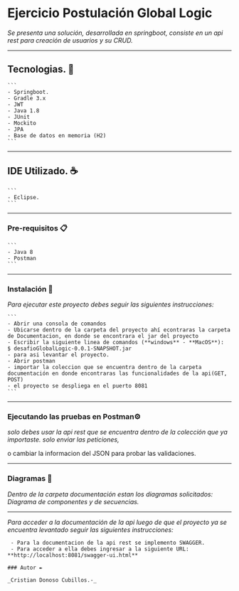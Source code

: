 # Ejercicio Postulación Global Logic

_Se presenta una solución, desarrollada en springboot, consiste en un api rest para creación de usuarios y su CRUD._

---

## Tecnologias. 🚀
    ```
    - Springboot.
    - Gradle 3.x
    - JWT
    - Java 1.8
    - JUnit
    - Mockito
    - JPA
    - Base de datos en memoria (H2)
    ```
---

## IDE Utilizado. ☕
    ```
    - Eclipse.
    ```

---

### Pre-requisitos 📋
    ```
    - Java 8
    - Postman
    ``` 
---
### Instalación 🔧

_Para ejecutar este proyecto debes seguir las siguientes instrucciones:_

    ```
    - Abrir una consola de comandos
    - Ubicarse dentro de la carpeta del proyecto ahí econtraras la carpeta de Documentacion, en donde se encontrara el jar del proyecto
    - Escribir la siguiente linea de comandos (**windows** - **MacOS**):
    $ desafioGlobalLogic-0.0.1-SNAPSHOT.jar
    - para asi levantar el proyecto.
    - Abrir postman
    - importar la coleccion que se encuentra dentro de la carpeta documentación en donde encontraras las funcionalidades de la api(GET, POST)
    - el proyecto se despliega en el puerto 8081
    ```
---

### Ejecutando las pruebas en Postman⚙️

_solo debes usar la api rest que se encuentra dentro de la colección que ya importaste. solo enviar las peticiones,_ 

o cambiar la informacion del JSON para probar las validaciones.

---
### Diagramas 📖

_Dentro de la carpeta documentación estan los diagramas solicitados: Diagrama de componentes y de secuencias._

---

_Para acceder a la documentación de la api luego de que el proyecto ya se encuentra levantado seguir las siguientes instrucciones:_

```
 - Para la documentacion de la api rest se implemento SWAGGER.
 - Para acceder a ella debes ingresar a la siguiente URL: **http://localhost:8081/swagger-ui.html**

### Autor ✒️

_Cristian Donoso Cubillos.-_
